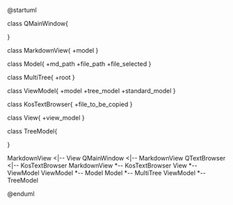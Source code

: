 @startuml


class QMainWindow{
    
}

class MarkdownView{
+model
}

class Model{
+md_path
+file_path
+file_selected
}

class MultiTree{
+root
}

class ViewModel{
+model
+tree_model
+standard_model
}

class KosTextBrowser{
+file_to_be_copied
}

class View{
+view_model
}

class TreeModel{
    
}

MarkdownView <|-- View
QMainWindow <|-- MarkdownView
QTextBrowser <|-- KosTextBrowser
MarkdownView *-- KosTextBrowser
View *-- ViewModel
ViewModel *-- Model
Model *-- MultiTree
ViewModel *-- TreeModel

@enduml